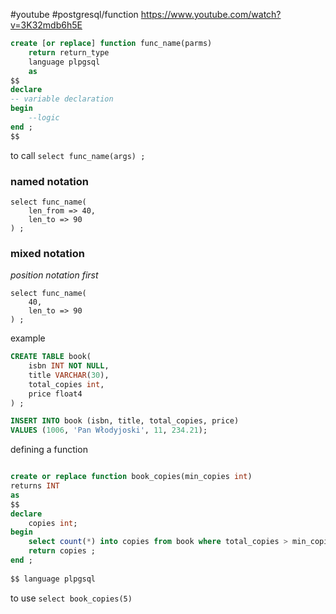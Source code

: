 #youtube #postgresql/function 
https://www.youtube.com/watch?v=3K32mdb6h5E


```sql
create [or replace] function func_name(parms)
	return return_type
	language plpgsql
	as
$$
declare
-- variable declaration
begin
	--logic
end ;
$$
```

to call
`select func_name(args) ;`

### named notation
```
select func_name(
	len_from => 40,
	len_to => 90
) ;
```

### mixed notation
*position notation first*
```
select func_name(
	40,
	len_to => 90 
) ;
```

example
```sql
CREATE TABLE book( 
	isbn INT NOT NULL,
	title VARCHAR(30),
	total_copies int,
	price float4
) ;

INSERT INTO book (isbn, title, total_copies, price)
VALUES (1006, 'Pan Włodyjoski', 11, 234.21);

```

defining a function
```sql

create or replace function book_copies(min_copies int)
returns INT 
as 
$$
declare 
	copies int;
begin 
	select count(*) into copies from book where total_copies > min_copies;
	return copies ;
end ;
 
$$ language plpgsql

```

to use
`select book_copies(5)`



